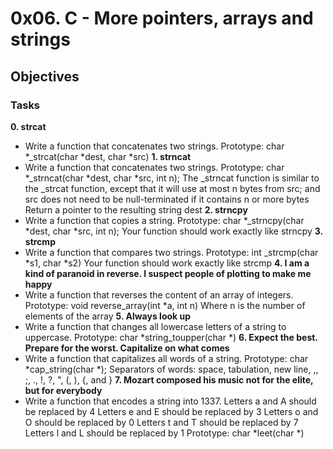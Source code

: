 # 0x06. C - More pointers, arrays and strings
## Objectives
### Tasks
**0. strcat**
+ Write a function that concatenates two strings.
Prototype: char *_strcat(char *dest, char *src)
**1. strncat**
+ Write a function that concatenates two strings.
Prototype: char *_strncat(char *dest, char *src, int n);
The _strncat function is similar to the _strcat function, except that
it will use at most n bytes from src; and
src does not need to be null-terminated if it contains n or more bytes
Return a pointer to the resulting string dest
**2. strncpy**
+ Write a function that copies a string.
Prototype: char *_strncpy(char *dest, char *src, int n);
Your function should work exactly like strncpy
**3. strcmp**
+ Write a function that compares two strings.
Prototype: int _strcmp(char *s1, char *s2)
Your function should work exactly like strcmp
**4. I am a kind of paranoid in reverse. I suspect people of plotting to make me happy**
+ Write a function that reverses the content of an array of integers.
Prototype: void reverse_array(int *a, int n)
Where n is the number of elements of the array
**5. Always look up**
+ Write a function that changes all lowercase letters of a string to uppercase.
Prototype: char *string_toupper(char *)
**6. Expect the best. Prepare for the worst. Capitalize on what comes**
+ Write a function that capitalizes all words of a string.
Prototype: char *cap_string(char *);
Separators of words: space, tabulation, new line, ,, ;, ., !, ?, ", (, ), {, and }
**7. Mozart composed his music not for the elite, but for everybody**
+ Write a function that encodes a string into 1337.
Letters a and A should be replaced by 4
Letters e and E should be replaced by 3
Letters o and O should be replaced by 0
Letters t and T should be replaced by 7
Letters l and L should be replaced by 1
Prototype: char *leet(char *)
